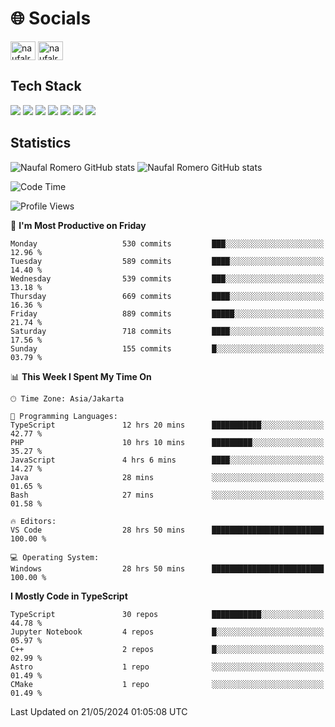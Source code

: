 <h1 align="">🌐 Socials</h1>
<p align="left">
<a href="https://linkedin.com/in/naufal-romero-putra-pratama-9ab816177/" target="blank"><img align="center" src="https://raw.githubusercontent.com/rahuldkjain/github-profile-readme-generator/master/src/images/icons/Social/linked-in-alt.svg" alt="naufalromero" height="30" width="40" /></a>
<a href="https://instagram.com/naufalromero" target="blank"><img align="center" src="https://raw.githubusercontent.com/rahuldkjain/github-profile-readme-generator/master/src/images/icons/Social/instagram.svg" alt="naufalromero" height="30" width="40" /></a>
</p>


<h2 align="">Tech Stack</h2>
<div align="">
  <img src="https://img.shields.io/badge/next.js-000000?style=for-the-badge&logo=nextdotjs&logoColor=white"/>
 <img src="https://img.shields.io/badge/typescript-%23007ACC.svg?style=for-the-badge&logo=typescript&logoColor=white"/>
 <img src="https://img.shields.io/badge/react-%2320232a.svg?style=for-the-badge&logo=react&logoColor=%2361DAFB"/>
 <img src="https://img.shields.io/badge/tailwindcss-%2338B2AC.svg?style=for-the-badge&logo=tailwind-css&logoColor=white"/>
 <img src="https://img.shields.io/badge/Prisma-3982CE?style=for-the-badge&logo=Prisma&logoColor=white"/>
 <img src="https://img.shields.io/badge/javascript-%23323330.svg?style=for-the-badge&logo=javascript&logoColor=%23F7DF1E"/>
 <img src="https://img.shields.io/badge/java-%23ED8B00.svg?style=for-the-badge&logo=openjdk&logoColor=white"/>
</div>


<h2 align="">Statistics</h2>
<div align="">
<img src="https://github-readme-stats-xi-nine-74.vercel.app/api?username=romves&show_icons=true&theme=tokyonight&include_all_commits=true&count_private=true" alt="Naufal Romero GitHub stats"/>
<img src="https://github-readme-stats-xi-nine-74.vercel.app/api/top-langs/?username=romves&theme=tokyonight&hide_border=false&include_all_commits=true&count_private=true&layout=compact" alt="Naufal Romero GitHub stats"/>
</div>

<!--START_SECTION:waka-->
![Code Time](http://img.shields.io/badge/Code%20Time-1%2C127%20hrs%2048%20mins-blue)

![Profile Views](http://img.shields.io/badge/Profile%20Views-3-blue)

📅 **I'm Most Productive on Friday** 

```text
Monday                   530 commits         ███░░░░░░░░░░░░░░░░░░░░░░   12.96 % 
Tuesday                  589 commits         ████░░░░░░░░░░░░░░░░░░░░░   14.40 % 
Wednesday                539 commits         ███░░░░░░░░░░░░░░░░░░░░░░   13.18 % 
Thursday                 669 commits         ████░░░░░░░░░░░░░░░░░░░░░   16.36 % 
Friday                   889 commits         █████░░░░░░░░░░░░░░░░░░░░   21.74 % 
Saturday                 718 commits         ████░░░░░░░░░░░░░░░░░░░░░   17.56 % 
Sunday                   155 commits         █░░░░░░░░░░░░░░░░░░░░░░░░   03.79 % 
```


📊 **This Week I Spent My Time On** 

```text
🕑︎ Time Zone: Asia/Jakarta

💬 Programming Languages: 
TypeScript               12 hrs 20 mins      ███████████░░░░░░░░░░░░░░   42.77 % 
PHP                      10 hrs 10 mins      █████████░░░░░░░░░░░░░░░░   35.27 % 
JavaScript               4 hrs 6 mins        ████░░░░░░░░░░░░░░░░░░░░░   14.27 % 
Java                     28 mins             ░░░░░░░░░░░░░░░░░░░░░░░░░   01.65 % 
Bash                     27 mins             ░░░░░░░░░░░░░░░░░░░░░░░░░   01.58 % 

🔥 Editors: 
VS Code                  28 hrs 50 mins      █████████████████████████   100.00 % 

💻 Operating System: 
Windows                  28 hrs 50 mins      █████████████████████████   100.00 % 
```

**I Mostly Code in TypeScript** 

```text
TypeScript               30 repos            ███████████░░░░░░░░░░░░░░   44.78 % 
Jupyter Notebook         4 repos             █░░░░░░░░░░░░░░░░░░░░░░░░   05.97 % 
C++                      2 repos             █░░░░░░░░░░░░░░░░░░░░░░░░   02.99 % 
Astro                    1 repo              ░░░░░░░░░░░░░░░░░░░░░░░░░   01.49 % 
CMake                    1 repo              ░░░░░░░░░░░░░░░░░░░░░░░░░   01.49 % 
```




 Last Updated on 21/05/2024 01:05:08 UTC
<!--END_SECTION:waka-->
